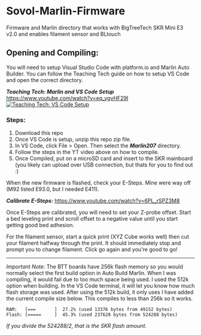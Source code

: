 # Sovol-Marlin-Firmware
Firmware and Marlin directory that works with BigTreeTech SKR Mini E3 v2.0 and enables filament sensor and BLtouch

## Opening and Compiling:

You will need to setup Visual Studio Code with platform.io and Marlin Auto Builder. You can follow the Teaching Tech guide on how to setup VS Code and open the correct directory.

***Teaching Tech: Marlin and VS Code Setup***
https://www.youtube.com/watch?v=eq_ygvHF29I
[![Teaching Tech: VS Code Setup](https://img.youtube.com/vi/eq_ygvHF29I/0.jpg)](https://www.youtube.com/watch?v=eq_ygvHF29I)


### Steps:

1. Download this repo
2. Once VS Code is setup, unzip this repo zip file.
3. In VS Code, click File > Open. Then select the ***Marlin207*** directory.
4. Follow the steps in the YT video above on how to compile.
5. Once Compiled, put on a microSD card and insert to the SKR mainboard (you likely can upload over USB connection, but thats for you to find out :)

When the new firmware is flashed, check your E-Steps. Mine were way off (M92 listed E93.0, but I needed E411).

***Calibrate E-Steps:***
https://www.youtube.com/watch?v=6PL_rSPZ3M8


Once E-Steps are calibrated, you will need to set your Z-probe offset. Start a bed leveling print and scroll offset to a negative value until you start getting good bed adhesion.

For the filament sensor, start a quick print (XYZ Cube works well) then cut your filament halfway through the print. It should immediately stop and prompt you to change filament. Click go again and you're good to go!


---
*Important Note*: The BTT boards have 256k flash memory so you would normally select the first build option in Auto Build Marlin. When I was compiling, it would fail due to too much space being used. I used the 512k option when building. In the VS Code terminal, it will let you know how much flash storage was used. After using the 512k build, it only uses I have added the current compile size below. This compiles to less than 256k so it works.

```
RAM:   [===       ]  27.2% (used 13376 bytes from 49152 bytes)
Flash: [=====     ]  45.3% (used 237628 bytes from 524288 bytes)
```
*If you divide the 524288/2, that is the SKR flash amount.*
